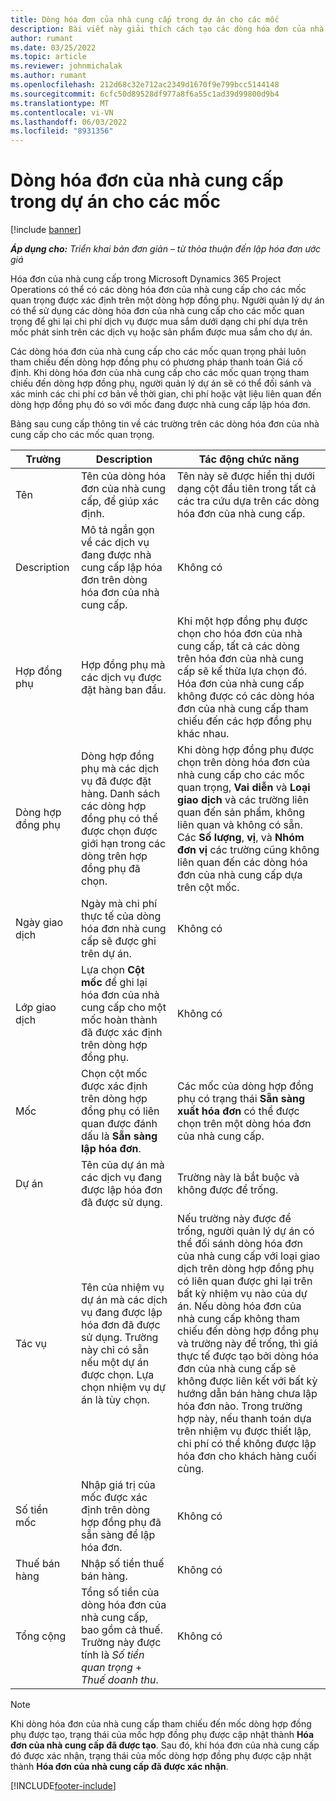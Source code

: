 ```yaml
---
title: Dòng hóa đơn của nhà cung cấp trong dự án cho các mốc
description: Bài viết này giải thích cách tạo các dòng hóa đơn của nhà cung cấp cho các mốc quan trọng trong hợp đồng phụ.
author: rumant
ms.date: 03/25/2022
ms.topic: article
ms.reviewer: johnmichalak
ms.author: rumant
ms.openlocfilehash: 212d68c32e712ac2349d1670f9e799bcc5144148
ms.sourcegitcommit: 6cfc50d89528df977a8f6a55c1ad39d99800d9b4
ms.translationtype: MT
ms.contentlocale: vi-VN
ms.lasthandoff: 06/03/2022
ms.locfileid: "8931356"
---
```

# <a name="vendor-invoice-lines-for-milestones"></a>Dòng hóa đơn của nhà cung cấp trong dự án cho các mốc

[!include [banner](../../includes/dataverse-preview.md)]

_**Áp dụng cho:** Triển khai bản đơn giản – từ thỏa thuận đến lập hóa đơn ước giá_

Hóa đơn của nhà cung cấp trong Microsoft Dynamics 365 Project Operations có thể có các dòng hóa đơn của nhà cung cấp cho các mốc quan trọng được xác định trên một dòng hợp đồng phụ. Người quản lý dự án có thể sử dụng các dòng hóa đơn của nhà cung cấp cho các mốc quan trọng để ghi lại chi phí dịch vụ được mua sắm dưới dạng chi phí dựa trên mốc phát sinh trên các dịch vụ hoặc sản phẩm được mua sắm cho dự án.

Các dòng hóa đơn của nhà cung cấp cho các mốc quan trọng phải luôn tham chiếu đến dòng hợp đồng phụ có phương pháp thanh toán Giá cố định. Khi dòng hóa đơn của nhà cung cấp cho các mốc quan trọng tham chiếu đến dòng hợp đồng phụ, người quản lý dự án sẽ có thể đối sánh và xác minh các chi phí cơ bản về thời gian, chi phí hoặc vật liệu liên quan đến dòng hợp đồng phụ đó so với mốc đang được nhà cung cấp lập hóa đơn.

Bảng sau cung cấp thông tin về các trường trên các dòng hóa đơn của nhà cung cấp cho các mốc quan trọng.

| Trường | Description | Tác động chức năng |
| --- | --- | --- |
| Tên | Tên của dòng hóa đơn của nhà cung cấp, để giúp xác định. | Tên này sẽ được hiển thị dưới dạng cột đầu tiên trong tất cả các tra cứu dựa trên các dòng hóa đơn của nhà cung cấp. |
| Description | Mô tả ngắn gọn về các dịch vụ đang được nhà cung cấp lập hóa đơn trên dòng hóa đơn của nhà cung cấp. | Không có |
| Hợp đồng phụ | Hợp đồng phụ mà các dịch vụ được đặt hàng ban đầu. | Khi một hợp đồng phụ được chọn cho hóa đơn của nhà cung cấp, tất cả các dòng trên hóa đơn của nhà cung cấp sẽ kế thừa lựa chọn đó. Hóa đơn của nhà cung cấp không được có các dòng hóa đơn của nhà cung cấp tham chiếu đến các hợp đồng phụ khác nhau. |
| Dòng hợp đồng phụ | Dòng hợp đồng phụ mà các dịch vụ đã được đặt hàng. Danh sách các dòng hợp đồng phụ có thể được chọn được giới hạn trong các dòng trên hợp đồng phụ đã chọn. | Khi dòng hợp đồng phụ được chọn trên dòng hóa đơn của nhà cung cấp cho các mốc quan trọng, **Vai diễn** và **Loại giao dịch** và các trường liên quan đến sản phẩm, không liên quan và không có sẵn. Các **Số lượng**, **vị**, và **Nhóm đơn vị** các trường cũng không liên quan đến các dòng hóa đơn của nhà cung cấp dựa trên cột mốc. |
| Ngày giao dịch | Ngày mà chi phí thực tế của dòng hóa đơn nhà cung cấp sẽ được ghi trên dự án. | Không có |
| Lớp giao dịch | Lựa chọn **Cột mốc** để ghi lại hóa đơn của nhà cung cấp cho một mốc hoàn thành đã được xác định trên dòng hợp đồng phụ. | Không có |
| Mốc | Chọn cột mốc được xác định trên dòng hợp đồng phụ có liên quan được đánh dấu là **Sẵn sàng lập hóa đơn**. | Các mốc của dòng hợp đồng phụ có trạng thái **Sẵn sàng xuất hóa đơn** có thể được chọn trên một dòng hóa đơn của nhà cung cấp. |
| Dự án | Tên của dự án mà các dịch vụ đang được lập hóa đơn đã được sử dụng. | Trường này là bắt buộc và không được để trống. |
| Tác vụ | Tên của nhiệm vụ dự án mà các dịch vụ đang được lập hóa đơn đã được sử dụng. Trường này chỉ có sẵn nếu một dự án được chọn. Lựa chọn nhiệm vụ dự án là tùy chọn. | Nếu trường này được để trống, người quản lý dự án có thể đối sánh dòng hóa đơn của nhà cung cấp với loại giao dịch trên dòng hợp đồng phụ có liên quan được ghi lại trên bất kỳ nhiệm vụ nào của dự án. Nếu dòng hóa đơn của nhà cung cấp không tham chiếu đến dòng hợp đồng phụ và trường này để trống, thì giá thực tế được tạo bởi dòng hóa đơn của nhà cung cấp sẽ không được liên kết với bất kỳ hướng dẫn bán hàng chưa lập hóa đơn nào. Trong trường hợp này, nếu thanh toán dựa trên nhiệm vụ được thiết lập, chi phí có thể không được lập hóa đơn cho khách hàng cuối cùng. |
| Số tiền mốc | Nhập giá trị của mốc được xác định trên dòng hợp đồng phụ đã sẵn sàng để lập hóa đơn. | Không có |
| Thuế bán hàng | Nhập số tiền thuế bán hàng. | Không có |
| Tổng cộng | Tổng số tiền của dòng hóa đơn của nhà cung cấp, bao gồm cả thuế. Trường này được tính là *Số tiền quan trọng* + *Thuế doanh thu*. | Không có |

> [!NOTE]
> Khi dòng hóa đơn của nhà cung cấp tham chiếu đến mốc dòng hợp đồng phụ được tạo, trạng thái của mốc hợp đồng phụ được cập nhật thành **Hóa đơn của nhà cung cấp đã được tạo**. Sau đó, khi hóa đơn của nhà cung cấp đó được xác nhận, trạng thái của mốc dòng hợp đồng phụ được cập nhật thành **Hóa đơn của nhà cung cấp đã được xác nhận**.

[!INCLUDE[footer-include](../../includes/footer-banner.md)]
